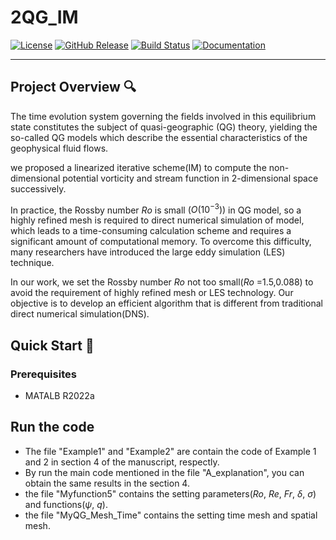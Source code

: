 # 2QG_IM

<!-- Dynamic Badges (Update URLs) -->
[![License](https://img.shields.io/badge/License-MIT-blue.svg)](https://opensource.org/licenses/MIT)
[![GitHub Release](https://img.shields.io/github/v/release/yourusername/repo)](https://github.com/yourusername/repo/releases)
[![Build Status](https://img.shields.io/github/actions/workflow/status/yourusername/repo/build.yml)](https://github.com/yourusername/repo/actions)
[![Documentation](https://img.shields.io/badge/docs-latest-brightgreen)](https://yourusername.github.io/repo/)

---

## Project Overview 🔍
The time evolution system governing  the fields involved in this equilibrium state constitutes the subject of quasi-geographic (QG) theory, yielding the so-called QG models which  describe  the essential characteristics of the geophysical fluid flows.  

we proposed a linearized iterative scheme(IM) to compute the  non-dimensional potential vorticity  and stream function in 2-dimensional space successively.

In practice, the Rossby number $Ro$ is small $(O(10^{-3}))$ in QG model, so a highly refined mesh is required to direct numerical simulation of model, which leads to a time-consuming calculation scheme and requires a significant amount of computational memory. To overcome this difficulty, many researchers have introduced the large eddy simulation (LES) technique.

In our work, we set the Rossby number $Ro$ not too small($Ro$ =1.5,0.088) to avoid the requirement of highly refined mesh or LES technology. Our objective is to develop an efficient algorithm that is different from traditional direct numerical simulation(DNS).


## Quick Start 🚀
### Prerequisites
- MATALB R2022a

## Run the code
- The file "Example1" and "Example2" are contain the code of Example 1 and 2 in section 4 of the manuscript, respectly.
- By run the main code mentioned in the file "A_explanation", you can obtain the same results in the section 4.
- the file "Myfunction5" contains the setting parameters($Ro$, $Re$, $Fr$, $\delta$, $\sigma$) and functions($\psi$, $q$).
- the file "MyQG_Mesh_Time" contains the setting time mesh and spatial mesh.

